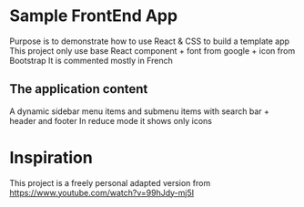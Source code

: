 # Sample FrontEnd App

Purpose is to demonstrate how to use React & CSS to build a template app
This project only use base React component + font from google + icon from Bootstrap
It is commented mostly in French

## The application content

A dynamic sidebar menu items and submenu items with search bar + header and footer
In reduce mode it shows only icons

# Inspiration
This project is a freely personal adapted version from https://www.youtube.com/watch?v=99hJdy-mj5I